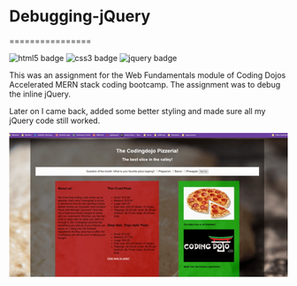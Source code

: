 # Debugging-jQuery
================

![html5 badge](https://img.shields.io/badge/HTML5-E34F26?style=for-the-badge&logo=html5&logoColor=white) ![css3 badge](https://img.shields.io/badge/CSS3-1572B6?style=for-the-badge&logo=css3&logoColor=white) ![jquery badge](https://img.shields.io/badge/jQuery-0769AD?style=for-the-badge&logo=jquery&logoColor=white)

This was an assignment for the Web Fundamentals module of Coding Dojos Accelerated MERN stack coding bootcamp. 
The assignment was to debug the inline jQuery. 

Later on I came back, added some better styling and made sure all my jQuery code still worked. 

![demo gif of fake pizza website](demo2.gif)
